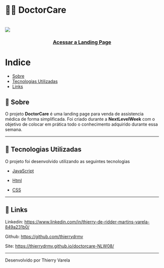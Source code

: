 <h1> 👨‍⚕️ DoctorCare </h1>

<h1>

<img src="assets/apresentation.gif">

</h1>

<h3 align="center">
  <a href="https://thierrydrmv.github.io/doctorcare-NLW08/">Acessar a Landing Page</a>
</h3>

# Indice

- [Sobre](#📝-sobre)
- [Tecnologias Utilizadas](#🚀-tecnologias-utilizadas)
- [Links](#🔗-links)

## 📝 Sobre

O projeto **DoctorCare** é uma landing page para venda de assistencia médica de forma simplificada. Foi criado durante a **NextLevelWeek** com o objetivo de colocar em prática todo o conhecimento adquirido durante essa semana.

---

## 🚀 Tecnologias Utilizadas

O projeto foi desenvolvido utilizando as seguintes tecnologias

- [JavaScript](https://developer.mozilla.org/pt-BR/docs/Web/JavaScript)

- [Html](https://developer.mozilla.org/pt-BR/docs/Web/HTML)

- [CSS](https://developer.mozilla.org/pt-BR/docs/Web/CSS)

---

## 🔗 Links

Linkedin: https://www.linkedin.com/in/thierry-de-ridder-martins-varela-849a231b0/

Github: https://github.com/thierrydrmv

Site: https://thierrydrmv.github.io/doctorcare-NLW08/

---

Desenvolvido por Thierry Varela
